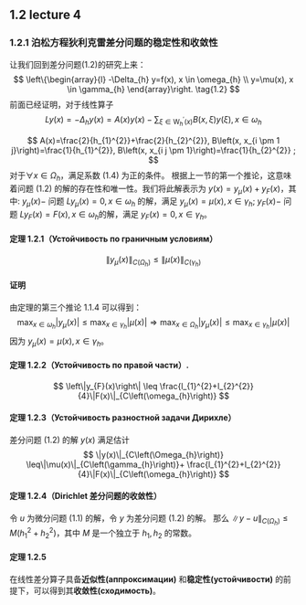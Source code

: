 ## 1.2 lecture 4
### 1.2.1 泊松方程狄利克雷差分问题的稳定性和收敛性
让我们回到差分问题$(1.2)$的研究上来：
$$
\left\{\begin{array}{l}
-\Delta_{h} y=f(x), x \in \omega_{h} \\
y=\mu(x), x \in \gamma_{h}
\end{array}\right. \tag{1.2}
$$
前面已经证明，对于线性算子
$$
L y(x)=-\Delta_{h} y(x)=A(x) y(x)-\sum_{\xi \in \mathrm{W}_{h}^{\prime}(x) } B(x, \xi) y(\xi), x \in \omega_{h}
$$

$$
A(x)=\frac{2}{h_{1}^{2}}+\frac{2}{h_{2}^{2}}, B\left(x, x_{i \pm 1 j}\right)=\frac{1}{h_{1}^{2}}, B\left(x, x_{i j \pm 1}\right)=\frac{1}{h_{2}^{2}} ; 
$$
对于$\forall x \in \Omega_{h}$，满足系数 $(1.4)$ 为正的条件。
根据上一节的第一个推论，这意味着问题 $(1.2)$ 的解的存在性和唯一性。我们将此解表示为 $y(x)=y_{\mu}(x)+y_{F}(x)$，其中:
$y_{\mu}(x)-$ 问题 $L y_{\mu}(x)=0, x \in \omega_{h}$ 的解，满足 $y_{\mu}(x)=\mu(x), x \in \gamma_{h}$;
$y_{F}(x)-$ 问题 $L y_{F}(x)=F(x), x \in \omega_{h}$的解，满足 $y_{F}(x)=0, x \in \gamma_{h}$。

#### 定理 1.2.1（Устойчивость по граничным условиям）
$$
\left\|y_{\mu}(x)\right\|_{C\left(\Omega_{h}\right)} \leq\|\mu(x)\|_{C\left(\gamma_{h}\right)}
$$
#### 证明 
由定理的第三个推论 $1.1 .4$ 可以得到：
$$
\max _{x \in \omega_{h}}\left|y_{\mu}(x)\right| \leq \max _{x \in \gamma_{h}}|\mu(x)| \Rightarrow \max _{x \in \Omega_{h}}\left|y_{\mu}(x)\right| \leq \max _{x \in \gamma_{h}}|\mu(x)|
$$
因为 $y_{\mu}(x)=\mu(x), x \in \gamma_{h}$。
#### 定理 1.2.2（Устойчивость по правой части）.
$$
\left\|y_{F}(x)\right\| \leq \frac{l_{1}^{2}+l_{2}^{2}}{4}\|F(x)\|_{C\left(\omega_{h}\right)}
$$
#### 定理 1.2.3（Устойчивость разностной задачи Дирихле）
差分问题 $(1.2)$ 的解 $y(x)$ 满足估计
$$
\|y(x)\|_{C\left(\Omega_{h}\right)} \leq\|\mu(x)\|_{C\left(\gamma_{h}\right)}+ \frac{l_{1}^{2}+l_{2}^{2}}{4}\|F(x)\|_{C\left(\omega_{h}\right)}
$$
#### 定理 1.2.4（Dirichlet 差分问题的收敛性） 
令 $u$ 为微分问题 $(1.1)$ 的解，令 $y$ 为差分问题 $(1.2)$ 的解。 
那么 $\|y-u\|_{C\left(\Omega_{h}\right)} \leq M\left(h_{1}^{2}+h_{2}^{2}\right)$，其中 $M$ 是一个独立于 $h_{1}, h_{2}$ 的常数。

#### 定理 1.2.5
在线性差分算子具备**近似性(аппроксимации)** 和**稳定性(устойчивости)** 的前提下，可以得到其**收敛性(сходимость)**。